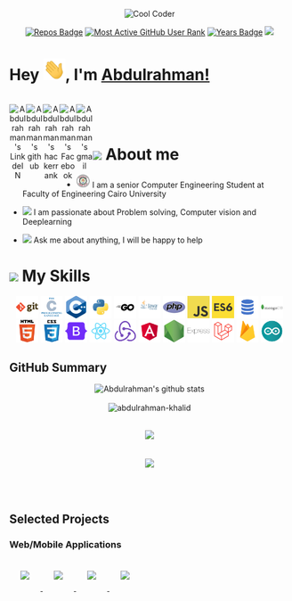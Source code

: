 <p align="center">
<!-- gif after being senior-->
<!--   <img src="https://media3.giphy.com/media/QHE5gWI0QjqF2/giphy.gif?cid=ecf05e47no7p0yxzg1sm6ad43msjj8hjpooer5aiged2gqzr&rid=giphy.gif" alt="Cool Coder" width="500" height="400"> -->
  <img src="https://media4.giphy.com/media/a8rlSHPozsTEuh1ibJ/giphy.gif?cid=ecf05e476umzs498gr14l6b9p6mw6f6tsxaze0k9m31qdkxh&rid=giphy.gif" alt="Cool Coder" width="500" height="400">
  
</p>

<div align="center">

[![Repos Badge](https://badges.pufler.dev/repos/Abdulrahman-Khalid)](https://badges.pufler.dev)
[![Most Active GitHub User Rank](https://enkuarsfhe5r9xs.m.pipedream.net)](https://commits.top/egypt.html)
[![Years Badge](https://badges.pufler.dev/years/Abdulrahman-Khalid)](https://badges.pufler.dev)
<img src="https://komarev.com/ghpvc/?username=Abdulrahman-Khalid&label=Profile%20views&color=0e75b6&style=flat"/>

</div>

# Hey <img src="wave.gif" width="40px">, I'm [Abdulrahman!](https://www.linkedin.com/in/abdulrahman-elshafei/) 

<br/>

<div align="center">
  <a href="https://www.linkedin.com/in/abdulrahman-elshafei/">
    <img align="left" alt="Abdulrahman's LinkdeIN" width="30px" src="https://image.flaticon.com/icons/svg/2111/2111465.svg" draggable="false" />
  </a>
  <a href="https://github.com/Abdulrahman-Khalid">
    <img align="left" alt="Abdulrahman's github" width="30px" src="https://image.flaticon.com/icons/svg/2111/2111432.svg" draggable="false" />
  </a>
  <a href="https://www.hackerrank.com/Khufu?hr_r=1">
    <img align="left" alt="Abdulrahman's hackerrank" width="30px" src="https://assets.brandfolder.com/y9ol94wb/v/331198/view@2x.png?v=1591971279" draggable="false" />
  </a>
  <a href="https://www.facebook.com/ayy.abdulrahman/">
    <img align="left" alt="Abdulrahman's Facebook" width="30px" src="https://image.flaticon.com/icons/svg/2111/2111342.svg" draggable="false" />
  </a>
  <a href="mailto:abdulrahman.elshafei98@gmail.com">
    <img align="left" alt="Abdulrahman's gmail" width="30px" src="https://image.flaticon.com/icons/svg/732/732200.svg" draggable="false" />
  </a>
</div>
<br><br>

# <img src="https://media3.giphy.com/media/MxYQrB9jeGzza/giphy.gif?cid=ecf05e47ba7e0bedykjg8jetljvnl4fad4ulmz53pmdcd8gu&rid=giphy.gif" width="50" draggable="false" > About me

- <img src="faculty_logo.png" width="25" draggable="false"> I am a senior Computer Engineering Student  at Faculty of Engineering Cairo University</a>

- <img src="https://image.flaticon.com/icons/svg/888/888954.svg" width="25" draggable="false"> I am passionate about Problem solving, Computer vision and Deeplearning

- <img src="https://image.flaticon.com/icons/svg/3094/3094869.svg" width="25" draggable="false"> Ask me about anything, I will be happy to help




# <img src="https://media.giphy.com/media/WUlplcMpOCEmTGBtBW/giphy.gif" width="50"> My Skills

<div align="center">

<code><img height="40" src="https://raw.githubusercontent.com/github/explore/80688e429a7d4ef2fca1e82350fe8e3517d3494d/topics/git/git.png"></code>
<code><img height="40" src="https://raw.githubusercontent.com/github/explore/80688e429a7d4ef2fca1e82350fe8e3517d3494d/topics/c/c.png"></code>
<code><img height="40" src="https://raw.githubusercontent.com/github/explore/80688e429a7d4ef2fca1e82350fe8e3517d3494d/topics/cpp/cpp.png"></code>
<code><img height="40" src="https://raw.githubusercontent.com/github/explore/80688e429a7d4ef2fca1e82350fe8e3517d3494d/topics/python/python.png"></code>
<code><img height="40" src="https://raw.githubusercontent.com/github/explore/80688e429a7d4ef2fca1e82350fe8e3517d3494d/topics/go/go.png"></code>
<code><img height="40" src="https://raw.githubusercontent.com/github/explore/80688e429a7d4ef2fca1e82350fe8e3517d3494d/topics/java/java.png"></code>
<code><img height="40" src="https://raw.githubusercontent.com/github/explore/80688e429a7d4ef2fca1e82350fe8e3517d3494d/topics/php/php.png"></code>
<code><img height="40" src="https://raw.githubusercontent.com/github/explore/80688e429a7d4ef2fca1e82350fe8e3517d3494d/topics/javascript/javascript.png"></code>
<code><img height="40" src="https://raw.githubusercontent.com/github/explore/80688e429a7d4ef2fca1e82350fe8e3517d3494d/topics/es6/es6.png"></code>
<code><img height="40" src="https://raw.githubusercontent.com/github/explore/80688e429a7d4ef2fca1e82350fe8e3517d3494d/topics/sql/sql.png"></code>
<code><img height="40" src="https://raw.githubusercontent.com/github/explore/80688e429a7d4ef2fca1e82350fe8e3517d3494d/topics/mongodb/mongodb.png"></code>
<code><img height="40" src="https://raw.githubusercontent.com/github/explore/80688e429a7d4ef2fca1e82350fe8e3517d3494d/topics/html/html.png"></code>
<code><img height="40" src="https://raw.githubusercontent.com/github/explore/80688e429a7d4ef2fca1e82350fe8e3517d3494d/topics/css/css.png"></code>
<img src="https://raw.githubusercontent.com/devicons/devicon/master/icons/bootstrap/bootstrap-plain.svg" alt="bootstrap" width="40" height="40" />
<code><img height="40" src="https://raw.githubusercontent.com/github/explore/80688e429a7d4ef2fca1e82350fe8e3517d3494d/topics/react/react.png"></code>
<code><img height="40" src="https://raw.githubusercontent.com/github/explore/80688e429a7d4ef2fca1e82350fe8e3517d3494d/topics/redux/redux.png"></code>
<code><img height="40" src="https://raw.githubusercontent.com/github/explore/80688e429a7d4ef2fca1e82350fe8e3517d3494d/topics/angular/angular.png"></code>
<code><img height="40" src="https://raw.githubusercontent.com/github/explore/80688e429a7d4ef2fca1e82350fe8e3517d3494d/topics/nodejs/nodejs.png"></code>
<code><img height="40" src="https://raw.githubusercontent.com/github/explore/80688e429a7d4ef2fca1e82350fe8e3517d3494d/topics/express/express.png"></code>
<code><img height="40" src="https://raw.githubusercontent.com/github/explore/80688e429a7d4ef2fca1e82350fe8e3517d3494d/topics/laravel/laravel.png"></code>
<code><img height="40" src="https://raw.githubusercontent.com/github/explore/80688e429a7d4ef2fca1e82350fe8e3517d3494d/topics/firebase/firebase.png"></code>
<code><img height="40" src="https://raw.githubusercontent.com/github/explore/80688e429a7d4ef2fca1e82350fe8e3517d3494d/topics/arduino/arduino.png"></code>

</div>

## GitHub Summary

<p align="center">
    <img src="https://github-readme-stats.vercel.app/api?username=abdulrahman-khalid&show_icons=true&theme=vue" alt="Abdulrahman's github stats">
    <br><br>
    <img src="https://github-readme-streak-stats.herokuapp.com/?user=abdulrahman-khalid&" alt="abdulrahman-khalid" />
    <br><br>
    <img src="https://github-readme-stats.vercel.app/api/top-langs/?username=abdulrahman-khalid&layout=compact&theme=vue" style="padding: 15px" />
    <br><br>
    <img src="https://github-profile-trophy.vercel.app/?username=abdulrahman-khalid&margin-w=15" />
</p>
<br><br>

## Selected Projects

### Web/Mobile Applications

<div>
    <a href="https://github.com/Abdulrahman-Khalid/nabd-react-native">
        <img style="margin:20px" src="https://github-readme-stats.vercel.app/api/pin/?username=Abdulrahman-Khalid&repo=nabd-react-native&theme=vue" />
    </a>
    <a href="https://github.com/mido3ds/match-reservation-system">
        <img style="margin:20px" src="https://github-readme-stats.vercel.app/api/pin/?username=mido3ds&repo=match-reservation-system&theme=vue" />
    </a>
    <a href="https://github.com/shadyfahmy/spidey-search-engine">
        <img style="margin:20px" src="https://github-readme-stats.vercel.app/api/pin/?username=shadyfahmy&repo=spidey-search-engine&theme=vue" />
    </a>
    <a href="https://github.com/aymanElakwah/kwikker-frontend">
        <img style="margin:20px" src="https://github-readme-stats.vercel.app/api/pin/?username=aymanElakwah&repo=kwikker-frontend&theme=vue" />
    </a>
</div>
<br><br>
